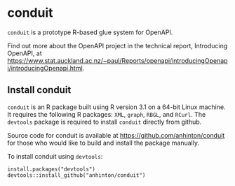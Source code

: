 conduit
=======

`conduit` is a prototype R-based glue system for OpenAPI.

Find out more about the OpenAPI project in the technical report,
Introducing OpenAPI, at <https://www.stat.auckland.ac.nz/~paul/Reports/openapi/introducingOpenapi/introducingOpenapi.html>.

Install conduit
---------------

`conduit` is an R package built using R version 3.1 on a 64-bit Linux
machine. It requires the following R packages: `XML`, `graph`, `RBGL`, and
`RCurl`. The `devtools` package is required to install
`conduit` directly from github.

Source code for conduit is available at
<https://github.com/anhinton/conduit> for those who would like to
build and install the package manually.

To install conduit using `devtools`:

```
install.packages("devtools")
devtools::install_github("anhinton/conduit")
```
